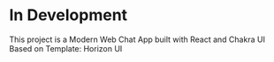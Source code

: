 # In Development
This project is a Modern Web Chat App built with React and Chakra UI
<br>
Based on Template: Horizon UI 